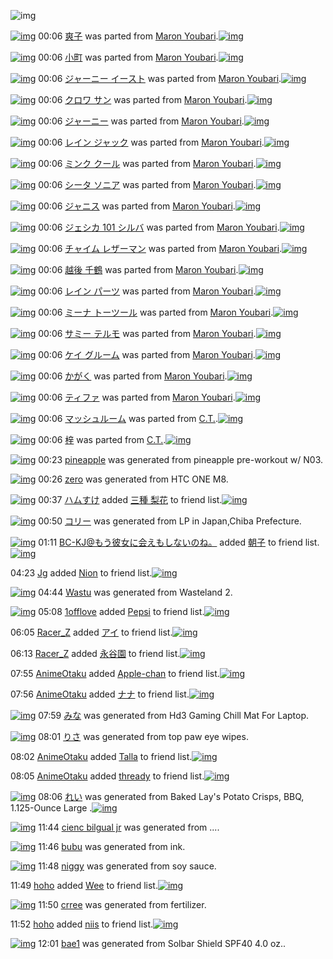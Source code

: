 ![img](http://gdrive-cdn.herokuapp.com/537b65a5bc09f0000721dda7/512px-barcode.png)

[![img](http://www.deviantsart.com/f214rm.png)](http://www.barcodekanojo.com/kanojo/2358368/%E7%88%BD%E5%AD%90) 00:06 [爽子](http://www.barcodekanojo.com/kanojo/2358368/%E7%88%BD%E5%AD%90) was parted from [Maron Youbari](http://www.barcodekanojo.com/kanojo/2358368/%E7%88%BD%E5%AD%90).[![img](http://www.deviantsart.com/1vr32eu.jpeg)](http://www.barcodekanojo.com/user/212228/Maron%20Youbari) 

[![img](http://www.deviantsart.com/35jkhmb.png)](http://www.barcodekanojo.com/kanojo/15340/%E5%B0%8F%E7%94%BA) 00:06 [小町](http://www.barcodekanojo.com/kanojo/15340/%E5%B0%8F%E7%94%BA) was parted from [Maron Youbari](http://www.barcodekanojo.com/kanojo/15340/%E5%B0%8F%E7%94%BA).[![img](http://www.deviantsart.com/1vr32eu.jpeg)](http://www.barcodekanojo.com/user/212228/Maron%20Youbari) 

[![img](http://www.deviantsart.com/3q4ad4g.png)](http://www.barcodekanojo.com/kanojo/2540193/%E3%82%B8%E3%83%A3%E3%83%BC%E3%83%8B%E3%83%BC%20%E3%82%A4%E3%83%BC%E3%82%B9%E3%83%88) 00:06 [ジャーニー イースト](http://www.barcodekanojo.com/kanojo/2540193/%E3%82%B8%E3%83%A3%E3%83%BC%E3%83%8B%E3%83%BC%20%E3%82%A4%E3%83%BC%E3%82%B9%E3%83%88) was parted from [Maron Youbari](http://www.barcodekanojo.com/kanojo/2540193/%E3%82%B8%E3%83%A3%E3%83%BC%E3%83%8B%E3%83%BC%20%E3%82%A4%E3%83%BC%E3%82%B9%E3%83%88).[![img](http://www.deviantsart.com/1vr32eu.jpeg)](http://www.barcodekanojo.com/user/212228/Maron%20Youbari) 

[![img](http://www.deviantsart.com/2hdkg98.png)](http://www.barcodekanojo.com/kanojo/2532071/%E3%82%AF%E3%83%AD%E3%83%AF%20%E3%82%B5%E3%83%B3) 00:06 [クロワ サン](http://www.barcodekanojo.com/kanojo/2532071/%E3%82%AF%E3%83%AD%E3%83%AF%20%E3%82%B5%E3%83%B3) was parted from [Maron Youbari](http://www.barcodekanojo.com/kanojo/2532071/%E3%82%AF%E3%83%AD%E3%83%AF%20%E3%82%B5%E3%83%B3).[![img](http://www.deviantsart.com/1vr32eu.jpeg)](http://www.barcodekanojo.com/user/212228/Maron%20Youbari) 

[![img](http://www.deviantsart.com/h377vc.png)](http://www.barcodekanojo.com/kanojo/2534399/%E3%82%B8%E3%83%A3%E3%83%BC%E3%83%8B%E3%83%BC) 00:06 [ジャーニー](http://www.barcodekanojo.com/kanojo/2534399/%E3%82%B8%E3%83%A3%E3%83%BC%E3%83%8B%E3%83%BC) was parted from [Maron Youbari](http://www.barcodekanojo.com/kanojo/2534399/%E3%82%B8%E3%83%A3%E3%83%BC%E3%83%8B%E3%83%BC).[![img](http://www.deviantsart.com/1vr32eu.jpeg)](http://www.barcodekanojo.com/user/212228/Maron%20Youbari) 

[![img](http://www.deviantsart.com/2kqibn4.png)](http://www.barcodekanojo.com/kanojo/2566115/%E3%83%AC%E3%82%A4%E3%83%B3%20%E3%82%B8%E3%83%A3%E3%83%83%E3%82%AF) 00:06 [レイン ジャック](http://www.barcodekanojo.com/kanojo/2566115/%E3%83%AC%E3%82%A4%E3%83%B3%20%E3%82%B8%E3%83%A3%E3%83%83%E3%82%AF) was parted from [Maron Youbari](http://www.barcodekanojo.com/kanojo/2566115/%E3%83%AC%E3%82%A4%E3%83%B3%20%E3%82%B8%E3%83%A3%E3%83%83%E3%82%AF).[![img](http://www.deviantsart.com/1vr32eu.jpeg)](http://www.barcodekanojo.com/user/212228/Maron%20Youbari) 

[![img](http://www.deviantsart.com/29sh4gt.png)](http://www.barcodekanojo.com/kanojo/2544299/%E3%83%9F%E3%83%B3%E3%82%AF%20%E3%82%AF%E3%83%BC%E3%83%AB) 00:06 [ミンク クール](http://www.barcodekanojo.com/kanojo/2544299/%E3%83%9F%E3%83%B3%E3%82%AF%20%E3%82%AF%E3%83%BC%E3%83%AB) was parted from [Maron Youbari](http://www.barcodekanojo.com/kanojo/2544299/%E3%83%9F%E3%83%B3%E3%82%AF%20%E3%82%AF%E3%83%BC%E3%83%AB).[![img](http://www.deviantsart.com/1vr32eu.jpeg)](http://www.barcodekanojo.com/user/212228/Maron%20Youbari) 

[![img](http://www.deviantsart.com/fpagua.png)](http://www.barcodekanojo.com/kanojo/2565113/%E3%82%B7%E3%83%BC%E3%82%BF%20%E3%82%BD%E3%83%8B%E3%82%A2) 00:06 [シータ ソニア](http://www.barcodekanojo.com/kanojo/2565113/%E3%82%B7%E3%83%BC%E3%82%BF%20%E3%82%BD%E3%83%8B%E3%82%A2) was parted from [Maron Youbari](http://www.barcodekanojo.com/kanojo/2565113/%E3%82%B7%E3%83%BC%E3%82%BF%20%E3%82%BD%E3%83%8B%E3%82%A2).[![img](http://www.deviantsart.com/1vr32eu.jpeg)](http://www.barcodekanojo.com/user/212228/Maron%20Youbari) 

[![img](http://www.deviantsart.com/1ioo74l.png)](http://www.barcodekanojo.com/kanojo/2551799/%E3%82%B8%E3%83%A3%E3%83%8B%E3%82%B9) 00:06 [ジャニス](http://www.barcodekanojo.com/kanojo/2551799/%E3%82%B8%E3%83%A3%E3%83%8B%E3%82%B9) was parted from [Maron Youbari](http://www.barcodekanojo.com/kanojo/2551799/%E3%82%B8%E3%83%A3%E3%83%8B%E3%82%B9).[![img](http://www.deviantsart.com/1vr32eu.jpeg)](http://www.barcodekanojo.com/user/212228/Maron%20Youbari) 

[![img](http://www.deviantsart.com/9nrbnd.png)](http://www.barcodekanojo.com/kanojo/2560730/%E3%82%B8%E3%82%A7%E3%82%B7%E3%82%AB%20101%20%E3%82%B7%E3%83%AB%E3%83%90) 00:06 [ジェシカ 101 シルバ](http://www.barcodekanojo.com/kanojo/2560730/%E3%82%B8%E3%82%A7%E3%82%B7%E3%82%AB%20101%20%E3%82%B7%E3%83%AB%E3%83%90) was parted from [Maron Youbari](http://www.barcodekanojo.com/kanojo/2560730/%E3%82%B8%E3%82%A7%E3%82%B7%E3%82%AB%20101%20%E3%82%B7%E3%83%AB%E3%83%90).[![img](http://www.deviantsart.com/1vr32eu.jpeg)](http://www.barcodekanojo.com/user/212228/Maron%20Youbari) 

[![img](http://www.deviantsart.com/4ra61t.png)](http://www.barcodekanojo.com/kanojo/2560750/%E3%83%81%E3%83%A3%E3%82%A4%E3%83%A0%20%E3%83%AC%E3%82%B6%E3%83%BC%E3%83%9E%E3%83%B3) 00:06 [チャイム レザーマン](http://www.barcodekanojo.com/kanojo/2560750/%E3%83%81%E3%83%A3%E3%82%A4%E3%83%A0%20%E3%83%AC%E3%82%B6%E3%83%BC%E3%83%9E%E3%83%B3) was parted from [Maron Youbari](http://www.barcodekanojo.com/kanojo/2560750/%E3%83%81%E3%83%A3%E3%82%A4%E3%83%A0%20%E3%83%AC%E3%82%B6%E3%83%BC%E3%83%9E%E3%83%B3).[![img](http://www.deviantsart.com/1vr32eu.jpeg)](http://www.barcodekanojo.com/user/212228/Maron%20Youbari) 

[![img](http://www.deviantsart.com/shrm3g.png)](http://www.barcodekanojo.com/kanojo/2565123/%E8%B6%8A%E5%BE%8C%20%E5%8D%83%E9%B6%B4) 00:06 [越後 千鶴](http://www.barcodekanojo.com/kanojo/2565123/%E8%B6%8A%E5%BE%8C%20%E5%8D%83%E9%B6%B4) was parted from [Maron Youbari](http://www.barcodekanojo.com/kanojo/2565123/%E8%B6%8A%E5%BE%8C%20%E5%8D%83%E9%B6%B4).[![img](http://www.deviantsart.com/1vr32eu.jpeg)](http://www.barcodekanojo.com/user/212228/Maron%20Youbari) 

[![img](http://www.deviantsart.com/l454fe.png)](http://www.barcodekanojo.com/kanojo/2566112/%E3%83%AC%E3%82%A4%E3%83%B3%20%E3%83%91%E3%83%BC%E3%83%84) 00:06 [レイン パーツ](http://www.barcodekanojo.com/kanojo/2566112/%E3%83%AC%E3%82%A4%E3%83%B3%20%E3%83%91%E3%83%BC%E3%83%84) was parted from [Maron Youbari](http://www.barcodekanojo.com/kanojo/2566112/%E3%83%AC%E3%82%A4%E3%83%B3%20%E3%83%91%E3%83%BC%E3%83%84).[![img](http://www.deviantsart.com/1vr32eu.jpeg)](http://www.barcodekanojo.com/user/212228/Maron%20Youbari) 

[![img](http://www.deviantsart.com/33j6rv.png)](http://www.barcodekanojo.com/kanojo/2538397/%E3%83%9F%E3%83%BC%E3%83%8A%20%E3%83%88%E3%83%BC%E3%83%84%E3%83%BC%E3%83%AB) 00:06 [ミーナ トーツール](http://www.barcodekanojo.com/kanojo/2538397/%E3%83%9F%E3%83%BC%E3%83%8A%20%E3%83%88%E3%83%BC%E3%83%84%E3%83%BC%E3%83%AB) was parted from [Maron Youbari](http://www.barcodekanojo.com/kanojo/2538397/%E3%83%9F%E3%83%BC%E3%83%8A%20%E3%83%88%E3%83%BC%E3%83%84%E3%83%BC%E3%83%AB).[![img](http://www.deviantsart.com/1vr32eu.jpeg)](http://www.barcodekanojo.com/user/212228/Maron%20Youbari) 

[![img](http://www.deviantsart.com/193h42t.png)](http://www.barcodekanojo.com/kanojo/2529684/%E3%82%B5%E3%83%9F%E3%83%BC%20%E3%83%86%E3%83%AB%E3%83%A2) 00:06 [サミー テルモ](http://www.barcodekanojo.com/kanojo/2529684/%E3%82%B5%E3%83%9F%E3%83%BC%20%E3%83%86%E3%83%AB%E3%83%A2) was parted from [Maron Youbari](http://www.barcodekanojo.com/kanojo/2529684/%E3%82%B5%E3%83%9F%E3%83%BC%20%E3%83%86%E3%83%AB%E3%83%A2).[![img](http://www.deviantsart.com/1vr32eu.jpeg)](http://www.barcodekanojo.com/user/212228/Maron%20Youbari) 

[![img](http://www.deviantsart.com/305cro3.png)](http://www.barcodekanojo.com/kanojo/2536501/%E3%82%B1%E3%82%A4%20%E3%82%B0%E3%83%AB%E3%83%BC%E3%83%A0) 00:06 [ケイ グルーム](http://www.barcodekanojo.com/kanojo/2536501/%E3%82%B1%E3%82%A4%20%E3%82%B0%E3%83%AB%E3%83%BC%E3%83%A0) was parted from [Maron Youbari](http://www.barcodekanojo.com/kanojo/2536501/%E3%82%B1%E3%82%A4%20%E3%82%B0%E3%83%AB%E3%83%BC%E3%83%A0).[![img](http://www.deviantsart.com/1vr32eu.jpeg)](http://www.barcodekanojo.com/user/212228/Maron%20Youbari) 

[![img](http://www.deviantsart.com/26ojkld.png)](http://www.barcodekanojo.com/kanojo/530703/%E3%81%8B%E3%81%8C%E3%81%8F) 00:06 [かがく](http://www.barcodekanojo.com/kanojo/530703/%E3%81%8B%E3%81%8C%E3%81%8F) was parted from [Maron Youbari](http://www.barcodekanojo.com/kanojo/530703/%E3%81%8B%E3%81%8C%E3%81%8F).[![img](http://www.deviantsart.com/1vr32eu.jpeg)](http://www.barcodekanojo.com/user/212228/Maron%20Youbari) 

[![img](http://www.deviantsart.com/1fqh4bb.png)](http://www.barcodekanojo.com/kanojo/2373002/%E3%83%86%E3%82%A3%E3%83%95%E3%82%A1) 00:06 [ティファ](http://www.barcodekanojo.com/kanojo/2373002/%E3%83%86%E3%82%A3%E3%83%95%E3%82%A1) was parted from [Maron Youbari](http://www.barcodekanojo.com/kanojo/2373002/%E3%83%86%E3%82%A3%E3%83%95%E3%82%A1).[![img](http://www.deviantsart.com/1vr32eu.jpeg)](http://www.barcodekanojo.com/user/212228/Maron%20Youbari) 

[![img](http://www.deviantsart.com/1s191jv.png)](http://www.barcodekanojo.com/kanojo/1821097/%E3%83%9E%E3%83%83%E3%82%B7%E3%83%A5%E3%83%AB%E3%83%BC%E3%83%A0) 00:06 [マッシュルーム](http://www.barcodekanojo.com/kanojo/1821097/%E3%83%9E%E3%83%83%E3%82%B7%E3%83%A5%E3%83%AB%E3%83%BC%E3%83%A0) was parted from [C.T.](http://www.barcodekanojo.com/kanojo/1821097/%E3%83%9E%E3%83%83%E3%82%B7%E3%83%A5%E3%83%AB%E3%83%BC%E3%83%A0).[![img](http://www.deviantsart.com/fhrc6a.jpeg)](http://www.barcodekanojo.com/user/272165/C.T.) 

[![img](http://www.deviantsart.com/11bki8m.png)](http://www.barcodekanojo.com/kanojo/2362240/%E6%A2%93) 00:06 [梓](http://www.barcodekanojo.com/kanojo/2362240/%E6%A2%93) was parted from [C.T.](http://www.barcodekanojo.com/kanojo/2362240/%E6%A2%93).[![img](http://www.deviantsart.com/fhrc6a.jpeg)](http://www.barcodekanojo.com/user/272165/C.T.) 

[![img](http://www.deviantsart.com/1heaub1.png)](http://www.barcodekanojo.com/kanojo/3192332/pineapple) 00:23 [pineapple](http://www.barcodekanojo.com/kanojo/3192332/pineapple) was generated from pineapple pre-workout w/ N03.

[![img](http://www.deviantsart.com/1tfl7gc.png)](http://www.barcodekanojo.com/kanojo/3192333/zero) 00:26 [zero](http://www.barcodekanojo.com/kanojo/3192333/zero) was generated from HTC ONE M8.

[![img](http://www.deviantsart.com/3ueb4vl.jpeg)](http://www.barcodekanojo.com/user/31615/%E3%83%8F%E3%83%A0%E3%81%99%E3%81%91) 00:37 [ハムすけ](http://www.barcodekanojo.com/user/31615/%E3%83%8F%E3%83%A0%E3%81%99%E3%81%91) added [三種 梨花](http://www.barcodekanojo.com/kanojo/3160237/%E4%B8%89%E7%A8%AE%20%E6%A2%A8%E8%8A%B1) to friend list.[![img](http://www.deviantsart.com/2lrumvj.png)](http://www.barcodekanojo.com/kanojo/3160237/%E4%B8%89%E7%A8%AE%20%E6%A2%A8%E8%8A%B1) 

[![img](http://www.deviantsart.com/1obkumg.png)](http://www.barcodekanojo.com/kanojo/3192334/%E3%82%B3%E3%83%AA%E3%83%BC) 00:50 [コリー](http://www.barcodekanojo.com/kanojo/3192334/%E3%82%B3%E3%83%AA%E3%83%BC) was generated from LP in Japan,Chiba Prefecture.

[![img](http://www.deviantsart.com/2l905sv.jpeg)](http://www.barcodekanojo.com/user/276669/BC-KJ%40%E3%82%82%E3%81%86%E5%BD%BC%E5%A5%B3%E3%81%AB%E4%BC%9A%E3%81%88%E3%82%82%E3%81%97%E3%81%AA%E3%81%84%E3%81%AE%E3%81%AD%E3%80%82) 01:11 [BC-KJ@もう彼女に会えもしないのね。](http://www.barcodekanojo.com/user/276669/BC-KJ%40%E3%82%82%E3%81%86%E5%BD%BC%E5%A5%B3%E3%81%AB%E4%BC%9A%E3%81%88%E3%82%82%E3%81%97%E3%81%AA%E3%81%84%E3%81%AE%E3%81%AD%E3%80%82) added [朝子](http://www.barcodekanojo.com/kanojo/3158958/%E6%9C%9D%E5%AD%90) to friend list.[![img](http://www.deviantsart.com/3vtg2is.png)](http://www.barcodekanojo.com/kanojo/3158958/%E6%9C%9D%E5%AD%90) 

04:23 [Jg](http://www.barcodekanojo.com/user/434385/Jg) added [Nion](http://www.barcodekanojo.com/kanojo/2586613/Nion) to friend list.[![img](http://www.deviantsart.com/2sscike.png)](http://www.barcodekanojo.com/kanojo/2586613/Nion) 

[![img](http://www.deviantsart.com/1oenc1u.png)](http://www.barcodekanojo.com/kanojo/3192335/Wastu) 04:44 [Wastu](http://www.barcodekanojo.com/kanojo/3192335/Wastu) was generated from Wasteland 2.

[![img](http://www.deviantsart.com/1j7ave4.jpeg)](http://www.barcodekanojo.com/user/445372/1offlove) 05:08 [1offlove](http://www.barcodekanojo.com/user/445372/1offlove) added [Pepsi](http://www.barcodekanojo.com/kanojo/2406212/Pepsi) to friend list.[![img](http://www.deviantsart.com/1i80eqh.png)](http://www.barcodekanojo.com/kanojo/2406212/Pepsi) 

06:05 [Racer_Z](http://www.barcodekanojo.com/user/418861/Racer_Z) added [アイ](http://www.barcodekanojo.com/kanojo/2556927/%E3%82%A2%E3%82%A4) to friend list.[![img](http://www.deviantsart.com/mhodcm.png)](http://www.barcodekanojo.com/kanojo/2556927/%E3%82%A2%E3%82%A4) 

06:13 [Racer_Z](http://www.barcodekanojo.com/user/418861/Racer_Z) added [永谷園](http://www.barcodekanojo.com/kanojo/214586/%E6%B0%B8%E8%B0%B7%E5%9C%92) to friend list.[![img](http://www.deviantsart.com/3vkqa5v.png)](http://www.barcodekanojo.com/kanojo/214586/%E6%B0%B8%E8%B0%B7%E5%9C%92) 

07:55 [AnimeOtaku](http://www.barcodekanojo.com/user/500006/AnimeOtaku) added [Apple-chan](http://www.barcodekanojo.com/kanojo/3152853/Apple-chan) to friend list.[![img](http://www.deviantsart.com/214jajg.png)](http://www.barcodekanojo.com/kanojo/3152853/Apple-chan) 

07:56 [AnimeOtaku](http://www.barcodekanojo.com/user/500006/AnimeOtaku) added [ナナ](http://www.barcodekanojo.com/kanojo/2626841/%E3%83%8A%E3%83%8A) to friend list.[![img](http://www.deviantsart.com/2het88i.png)](http://www.barcodekanojo.com/kanojo/2626841/%E3%83%8A%E3%83%8A) 

[![img](http://www.deviantsart.com/puls47.png)](http://www.barcodekanojo.com/kanojo/3192336/%E3%81%BF%E3%81%AA) 07:59 [みな](http://www.barcodekanojo.com/kanojo/3192336/%E3%81%BF%E3%81%AA) was generated from Hd3 Gaming Chill Mat For Laptop.

[![img](http://www.deviantsart.com/26gf9h2.png)](http://www.barcodekanojo.com/kanojo/3192337/%E3%82%8A%E3%81%95) 08:01 [りさ](http://www.barcodekanojo.com/kanojo/3192337/%E3%82%8A%E3%81%95) was generated from top paw eye wipes.

08:02 [AnimeOtaku](http://www.barcodekanojo.com/user/500006/AnimeOtaku) added [Talla](http://www.barcodekanojo.com/kanojo/3150088/Talla) to friend list.[![img](http://www.deviantsart.com/3020l4v.png)](http://www.barcodekanojo.com/kanojo/3150088/Talla) 

08:05 [AnimeOtaku](http://www.barcodekanojo.com/user/500006/AnimeOtaku) added [thready](http://www.barcodekanojo.com/kanojo/2624542/thready) to friend list.[![img](http://www.deviantsart.com/1q588of.png)](http://www.barcodekanojo.com/kanojo/2624542/thready) 

[![img](http://www.deviantsart.com/1751aa9.png)](http://www.barcodekanojo.com/kanojo/3192338/%E3%82%8C%E3%81%84) 08:06 [れい](http://www.barcodekanojo.com/kanojo/3192338/%E3%82%8C%E3%81%84) was generated from Baked Lay's Potato Crisps, BBQ, 1.125-Ounce Large .[![img](http://www.deviantsart.com/2m69tfi.jpeg)](http://www.barcodekanojo.com/product_images/barcode/3471996/1325013793/50x50xLays,P20baked,P20bbq.jpg,qw=88,ah=88.pagespeed.ic.Xg0bp0YJlT.jpg) 

[![img](http://www.deviantsart.com/29g650r.png)](http://www.barcodekanojo.com/kanojo/3192339/cienc%20bilgual%20jr) 11:44 [cienc bilgual jr](http://www.barcodekanojo.com/kanojo/3192339/cienc%20bilgual%20jr) was generated from ....

[![img](http://www.deviantsart.com/2uehdcu.png)](http://www.barcodekanojo.com/kanojo/3192340/bubu) 11:46 [bubu](http://www.barcodekanojo.com/kanojo/3192340/bubu) was generated from ink.

[![img](http://www.deviantsart.com/1ii01he.png)](http://www.barcodekanojo.com/kanojo/3192341/niggy) 11:48 [niggy](http://www.barcodekanojo.com/kanojo/3192341/niggy) was generated from soy sauce.

11:49 [hoho](http://www.barcodekanojo.com/user/499501/hoho) added [Wee](http://www.barcodekanojo.com/kanojo/3109532/Wee) to friend list.[![img](http://www.deviantsart.com/1536vrc.png)](http://www.barcodekanojo.com/kanojo/3109532/Wee) 

[![img](http://www.deviantsart.com/1v8c4v6.png)](http://www.barcodekanojo.com/kanojo/3192342/crree) 11:50 [crree](http://www.barcodekanojo.com/kanojo/3192342/crree) was generated from fertilizer.

11:52 [hoho](http://www.barcodekanojo.com/user/499501/hoho) added [niis](http://www.barcodekanojo.com/kanojo/2790710/niis) to friend list.[![img](http://www.deviantsart.com/3lnk6av.png)](http://www.barcodekanojo.com/kanojo/2790710/niis) 

[![img](http://www.deviantsart.com/2vd2evs.png)](http://www.barcodekanojo.com/kanojo/3192343/bae1) 12:01 [bae1](http://www.barcodekanojo.com/kanojo/3192343/bae1) was generated from Solbar Shield SPF40 4.0 oz..

